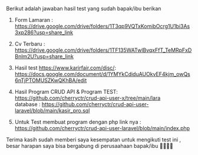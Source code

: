 Berikut adalah jawaban hasil test yang sudah bapak/ibu berikan

1. Form Lamaran : https://drive.google.com/drive/folders/1T3qp9VQTxKomibOcrg1U1bi3As3xp286?usp=share_link

2. Cv Terbaru : https://drive.google.com/drive/folders/1TF135WATwlBvqxFfT_TeMRpFxDBnlm2U?usp=share_link

3. Hasil test https://www.karirfair.com/disc/: 
https://docs.google.com/document/d/1YMYkCdiduAUOkvEF4kjm_owQs6nTjPTOMUSZKwQKhBA/edit

4. Hasil Program CRUD API & Program TEST: 
https://github.com/cherryctr/crud-api-user-x/tree/main/lara <br>
database : https://github.com/cherryctr/crud-api-user-laravel/blob/main/kasir_pro.sql

5. Untuk Test membuat program dengan php link nya :
https://github.com/cherryctr/crud-api-user-laravel/blob/main/index.php



Terima kasih sudah memberi saya kesempatan untuk mengikuti test ini , besar harapan saya bisa bergabung di perusaahaan bapak/ibu 🙏🏻🙏🏻
